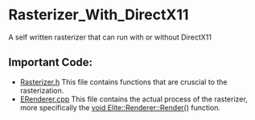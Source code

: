 # Rasterizer_With_DirectX11
 A self written rasterizer that can run with or without DirectX11
## Important Code:
 - [Rasterizer.h](https://github.com/EliasDeHerdt/Rasterizer_With_DirectX11/blob/e1a092f153ccfa97a7d044b44e2495b56f633ced/source/Rasterizer.h) This file contains functions that are cruscial to the rasterization.
 - [ERenderer.cpp](https://github.com/EliasDeHerdt/Rasterizer_With_DirectX11/blob/e1a092f153ccfa97a7d044b44e2495b56f633ced/source/ERenderer.cpp) This file contains the actual process of the rasterizer, more specifically the [void Elite::Renderer::Render()](https://github.com/EliasDeHerdt/Rasterizer_With_DirectX11/blob/e1a092f153ccfa97a7d044b44e2495b56f633ced/source/ERenderer.cpp#L65) function.
